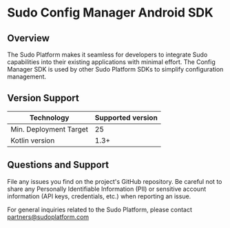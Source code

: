 # Sudo Config Manager Android SDK

## Overview
The Sudo Platform makes it seamless for developers to integrate Sudo capabilities into their existing applications with minimal effort. The Config Manager SDK is used by other Sudo Platform SDKs to simplify configuration management. 

## Version Support
| Technology             | Supported version |
| ---------------------- | ----------------- |
| Min. Deployment Target | 25                |
| Kotlin version         | 1.3+              |

## Questions and Support
File any issues you find on the project's GitHub repository. Be careful not to share any Personally Identifiable Information (PII) or sensitive account information (API keys, credentials, etc.) when reporting an issue.

For general inquiries related to the Sudo Platform, please contact [partners@sudoplatform.com](mailto:partners@sudoplatform.com)

